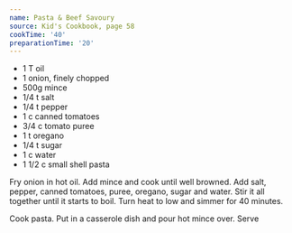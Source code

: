 ```yaml
---
name: Pasta & Beef Savoury
source: Kid's Cookbook, page 58
cookTime: '40'
preparationTime: '20'
---
```


* 1 T oil
* 1 onion, finely chopped
* 500g mince
* 1/4 t salt
* 1/4 t pepper
* 1 c canned tomatoes
* 3/4 c tomato puree
* 1 t oregano
* 1/4 t sugar
* 1 c water
* 1 1/2 c small shell pasta

Fry onion in hot oil.  Add mince and cook until well browned.  Add salt, pepper, canned tomatoes, puree, oregano, sugar and water.  Stir it all together until it starts to boil.  Turn heat to low and simmer for 40 minutes.

Cook pasta. Put in a casserole dish and pour hot mince over.  Serve

